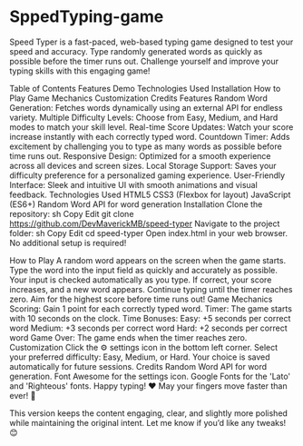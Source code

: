 # SppedTyping-game

Speed Typer is a fast-paced, web-based typing game designed to test your speed and accuracy. Type randomly generated words as quickly as possible before the timer runs out. Challenge yourself and improve your typing skills with this engaging game!

Table of Contents
Features
Demo
Technologies Used
Installation
How to Play
Game Mechanics
Customization
Credits
Features
Random Word Generation: Fetches words dynamically using an external API for endless variety.
Multiple Difficulty Levels: Choose from Easy, Medium, and Hard modes to match your skill level.
Real-time Score Updates: Watch your score increase instantly with each correctly typed word.
Countdown Timer: Adds excitement by challenging you to type as many words as possible before time runs out.
Responsive Design: Optimized for a smooth experience across all devices and screen sizes.
Local Storage Support: Saves your difficulty preference for a personalized gaming experience.
User-Friendly Interface: Sleek and intuitive UI with smooth animations and visual feedback.
Technologies Used
HTML5
CSS3 (Flexbox for layout)
JavaScript (ES6+)
Random Word API for word generation
Installation
Clone the repository:
sh
Copy
Edit
git clone https://github.com/DevMaverickMB/speed-typer
Navigate to the project folder:
sh
Copy
Edit
cd speed-typer
Open index.html in your web browser.
No additional setup is required!

How to Play
A random word appears on the screen when the game starts.
Type the word into the input field as quickly and accurately as possible.
Your input is checked automatically as you type.
If correct, your score increases, and a new word appears.
Continue typing until the timer reaches zero.
Aim for the highest score before time runs out!
Game Mechanics
Scoring: Gain 1 point for each correctly typed word.
Timer: The game starts with 10 seconds on the clock.
Time Bonuses:
Easy: +5 seconds per correct word
Medium: +3 seconds per correct word
Hard: +2 seconds per correct word
Game Over: The game ends when the timer reaches zero.
Customization
Click the ⚙️ settings icon in the bottom left corner.
Select your preferred difficulty: Easy, Medium, or Hard.
Your choice is saved automatically for future sessions.
Credits
Random Word API for word generation.
Font Awesome for the settings icon.
Google Fonts for the 'Lato' and 'Righteous' fonts.
Happy typing! ❤️ May your fingers move faster than ever! 🚀

This version keeps the content engaging, clear, and slightly more polished while maintaining the original intent. Let me know if you’d like any tweaks! 😊
